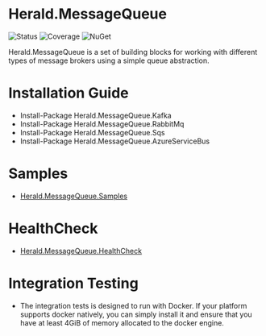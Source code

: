 # Herald.MessageQueue

![Status](https://github.com/tcfialho/Herald.MessageQueue/workflows/Herald.MessageQueue/badge.svg) ![Coverage](https://codecov.io/gh/tcfialho/Herald.MessageQueue/branch/master/graph/badge.svg) ![NuGet](https://buildstats.info/nuget/Herald.MessageQueue)

Herald.MessageQueue is a set of building blocks for working with different types of message brokers using a simple queue abstraction.

# Installation Guide
- Install-Package Herald.MessageQueue.Kafka
- Install-Package Herald.MessageQueue.RabbitMq
- Install-Package Herald.MessageQueue.Sqs
- Install-Package Herald.MessageQueue.AzureServiceBus

# Samples
- [Herald.MessageQueue.Samples](https://github.com/tcfialho/Herald.MessageQueue.Samples)

# HealthCheck
- [Herald.MessageQueue.HealthCheck](https://github.com/tcfialho/Herald.MessageQueue.HealthCheck)

# Integration Testing
- The integration tests is designed to run with Docker. If your platform supports docker natively, you can simply install it and ensure that you have at least 4GiB of memory allocated to the docker engine.

